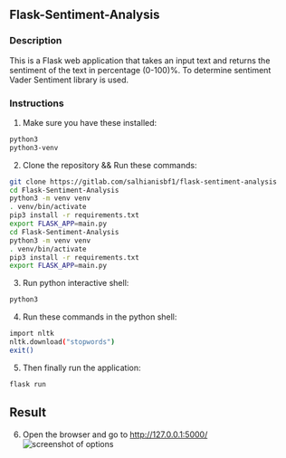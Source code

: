 ## Flask-Sentiment-Analysis

### Description
This is a Flask web application that takes an input text and returns the sentiment of the text in percentage (0-100)%. To determine sentiment Vader Sentiment library is used.

### Instructions
1. Make sure you have these installed:
```bash
python3
python3-venv
```

2. Clone the repository && Run these commands:
```bash
git clone https://gitlab.com/salhianisbf1/flask-sentiment-analysis
cd Flask-Sentiment-Analysis
python3 -m venv venv
. venv/bin/activate
pip3 install -r requirements.txt
export FLASK_APP=main.py
cd Flask-Sentiment-Analysis
python3 -m venv venv
. venv/bin/activate
pip3 install -r requirements.txt
export FLASK_APP=main.py
```
3. Run python interactive shell:
```bash
python3
```

4. Run these commands in the python shell:
```bash
import nltk
nltk.download("stopwords")
exit()
```

5. Then finally run the application:
```bash
flask run
```

## Result
6. Open the browser and go to http://127.0.0.1:5000/
![screenshot of options](https://gitlab.com/salhianisbf1/flask-sentiment-analysis/blob/main/screenshot/img.png)
